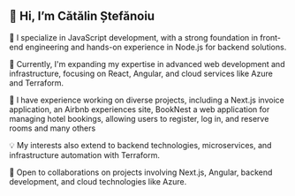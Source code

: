 ## 👋 Hi, I’m Cătălin Ștefănoiu

👀 I specialize in JavaScript development, with a strong foundation in front-end engineering and hands-on experience in Node.js for backend solutions.

🌱 Currently, I'm expanding my expertise in advanced web development and infrastructure, focusing on React, Angular, and cloud services like Azure and Terraform.

💼 I have experience working on diverse projects, including a Next.js invoice application, an Airbnb experiences site, BookNest a web application for managing hotel bookings, allowing users to register, log in, and reserve rooms and many others

💡 My interests also extend to backend technologies, microservices, and infrastructure automation with Terraform.

💞️ Open to collaborations on projects involving Next.js, Angular, backend development, and cloud technologies like Azure.

<!--
**catalinstefanoiu/catalinstefanoiu** is a ✨ _special_ ✨ repository because its `README.md` (this file) appears on your GitHub profile

-->
